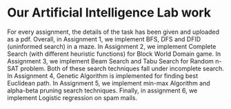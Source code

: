 # Our Artificial Intelligence Lab work

For every assignment, the details of the task has been given and uploaded as a pdf. Overall, in Assignment 1, we implement BFS, DFS and DFID (uninformed search) in a maze. In Assignment 2, we implement Complete Search (with different heuristic functions) for Block World Domain game. In Assignment 3, we implement Beam Search and Tabu Search for Random n-SAT problem. Both of these search techniques fall under incomplete search. In Assignment 4, Genetic Algorithm is implemented for finding best Euclidean path. In Assignment 5, we implement min-max Algorithm and alpha-beta pruning search techniques. Finally, in assignment 6, we implement Logistic regression on spam mails.
